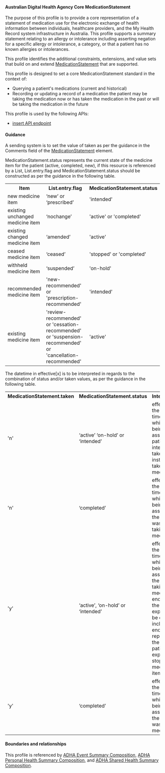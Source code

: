 #### Australian Digital Health Agency Core MedicationStatement
The purpose of this profile is to provide a core representation of a statement of medication use for the electronic exchange of health information between individuals, healthcare providers, and the My Health Record system infrastructure in Australia. This profile supports a summary statement relating to an allergy or intolerance including asserting negation for a specific allergy or intolerance, a category, or that a patient has no known allergies or intolerances.

This profile identifies the additional constraints, extensions, and value sets that build on and extend [MedicationStatement](http://hl7.org/fhir/R4/medicationstatement.html) that are supported. 

This profile is designed to set a core MedicationStatement standard in the context of:
* Querying a patient's medications (current and historical)
* Recording or updating a record of a medication the patient may be taking the medication now or has taken the medication in the past or will be taking the medication in the future

This profile is used by the following APIs:
* [insert API endpoint](StructureDefinition-TBD-1.html)


#### Guidance
A sending system is to set the value of taken as per the guidance in the Comments field of the [MedicationStatement](StructureDefinition-medicationstatement-detailed-1-definitions.html#MedicationStatement) element.

MedicationStatement.status represents the current state of the medicine item for the patient (active, completed, new), if this resource is referenced by a List, List.entry.flag and MedicationStatement.status should be constructed as per the guidance in the following table.

<table class="list" width="100%">
	<col style="width:25%"/>
	<col style="width:50%"/>
	<col style="width:25%"/>
    <tr>
        <th>Item</th>
        <th>List.entry.flag</th>
        <th>MedicationStatement.status</th>
    </tr>
    <tr>
        <td>new medicine item</td>
        <td>‘new’ or ‘prescribed’</td>
        <td>'intended'</td>
    </tr>
    <tr>
        <td>existing unchanged medicine item</td>
        <td>‘nochange’</td>
        <td>'active' or 'completed'</td>
    </tr>
    <tr>
        <td>existing changed medicine item</td>
        <td>‘amended’</td>
        <td>'active'</td>
    </tr>
    <tr>
        <td>ceased medicine item</td>
        <td>‘ceased’</td>
        <td>'stopped' or 'completed'</td>
    </tr>
    <tr>
        <td>withheld medicine item</td>
        <td>‘suspended’</td>
        <td>'on-hold'</td>
    </tr>
    <tr>
        <td>recommended medicine item</td>
        <td>'new-recommended' or 'prescription-recommended'</td>
        <td>'intended'</td>
    </tr>
    <tr>
        <td>existing medicine item</td>
        <td>'review-recommended' or 'cessation-recommended' or 'suspension-recommended' or 'cancellation-recommended'</td>
        <td>'active'</td>
    </tr>
</table>

The datetime in effective[x] is to be interpreted in regards to the combination of status and/or taken values, as per the guidance in the following table.

<table  class="list" width="100%">
	<col style="width:25%"/>
	<col style="width:25%"/>
	<col style="width:50%"/>
    <tr>
        <th>MedicationStatement.taken</th>
        <th>MedicationStatement.status</th>
        <th>Interpretation</th>
    </tr>
    <tr>
        <td>'n'</td>
        <td>‘active’ ‘on-hold’ or ‘intended’</td>
        <td>effective[x] is the interval of time during which it is being asserted the patient intends to take or is instructed to take a medicine item</td>
    </tr>
    <tr>
        <td>'n'</td>
        <td>‘completed’</td>
        <td>effective[x] is the interval of time during which it is being asserted that the patient was not taking a medicine</td>
    </tr>
    <tr>
        <td>'y'</td>
        <td>‘active’, ‘on-hold’ or ‘intended’</td>
        <td>effective[x] is the interval of time during which it is being asserted that the patient is taking a medicine. The end date of the period is expected to be omitted; if included, the end date represents the date the patient is expected to stop taking a medicine item.</td>
    </tr>   
    <tr>
        <td>'y'</td>
        <td>‘completed’</td>
        <td>effective[x] is the interval of time during which it is being asserted that the patient was taking a medicine</td>
    </tr>               
</table>



#### Boundaries and relationships
This profile is referenced by 
[ADHA Event Summary Composition](StructureDefinition-dh-composition-phs-1.html),
[ADHA Personal Health Summary Composition](StructureDefinition-dh-composition-phs-1.html), and
[ADHA Shared Health Summary Composition](StructureDefinition-dh-composition-shs-1.html).